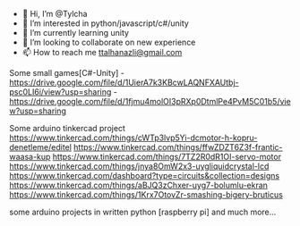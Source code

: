 - 👋 Hi, I’m @Tylcha
- 👀 I’m interested in python/javascript/c#/unity
- 🌱 I’m currently learning unity
- 💞️ I’m looking to collaborate on new experience
- 📫 How to reach me ttalhanazli@gmail.com

Some small games[C#-Unity]
-https://drive.google.com/file/d/1UierA7k3KBcwLAQNFXAUtbj-psc0LI6i/view?usp=sharing
-https://drive.google.com/file/d/1fjmu4molOI3pRXp0DtmlPe4PvM5C01b5/view?usp=sharing

Some arduino tinkercad project
https://www.tinkercad.com/things/cWTp3lvp5Yi-dcmotor-h-kopru-denetleme/editel
https://www.tinkercad.com/things/ffwZDZT6Z3f-frantic-waasa-kup
https://www.tinkercad.com/things/7TZ2R0dR1OI-servo-motor
https://www.tinkercad.com/things/jnya8OmW2x3-uygliquidcrystal-lcd
https://www.tinkercad.com/dashboard?type=circuits&collection=designs
https://www.tinkercad.com/things/aBJQ3zChxer-uyg7-bolumlu-ekran
https://www.tinkercad.com/things/1Krx7OtovZr-smashing-bigery-bruticus

some arduino projects in written python [raspberry pi]
and much more...
<!---
Tylcha/Tylcha is a ✨ special ✨ repository because its `README.md` (this file) appears on your GitHub profile.
You can click the Preview link to take a look at your changes.
--->

